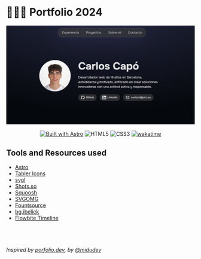 # 👨🏻‍💻 Portfolio 2024

<div align="center">
  <a href="https://carloscapo.com">
    <img src="./public/favicon/website.png" alt="carloscapo.com website screenshot">
  </a>
  <p></p>
</div>

<div align="center">

  [![Built with Astro](https://astro.badg.es/v2/built-with-astro/small.svg)](https://astro.build)
  ![HTML5](https://img.shields.io/badge/html5-%23E34F26.svg?style=for-the-badge&logo=html5&logoColor=white)
  ![CSS3](https://img.shields.io/badge/css3-%231572B6.svg?style=for-the-badge&logo=css3&logoColor=white)
  [![wakatime](https://wakatime.com/badge/user/018d3241-0f81-4d3f-b74f-e65b6da873ea/project/018d4293-a58b-475f-96a7-8e40750f125e.svg?style=for-the-badge)](https://wakatime.com/@Picu)

</div>

## Tools and Resources used

- [Astro](https://astro.build)
- [Tabler Icons](https://tabler.io/icons)
- [svgl](https://svgl.app/)
- [Shots.so](https://shots.so)
- [Squoosh](https://squoosh.app)
- [SVGOMG](https://svgomg.net/)
- [Fountsource](https://fontsource.org/)
- [bg.ibelick](https://bg.ibelick.com/)
- [Flowbite Timeline](https://flowbite.com/docs/components/timeline/)

<br> <br>

###### Inspired by [porfolio.dev](https://porfolio.dev), by [@midudev](https://github.com/midudev/porfolio.dev)
